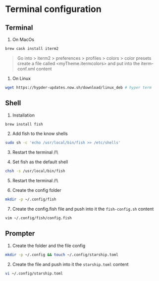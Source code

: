 # Terminal configuration

## Terminal

1. On MacOs
```sh
brew cask install iterm2
```
> Go into > iterm2 > preferences > profiles > colors > color presets
> create a file called <myTheme.itermcolors> and put into the iterm-conf.xml content

1. On Linux
```sh
wget https://hypder-updates.now.sh/download/linux_deb # hyper term
```

## Shell

1. Installation
```sh
brew install fish
```

2. Add fish to the know shells
```sh
sudo sh -c 'echo /usr/local/bin/fish >> /etc/shells'
```

3. Restart the terminal /!\

4. Set fish as the default shell
```sh
chsh -s /usr/local/bin/fish
```

5. Restart the terminal /!\

6. Create the config folder
```sh
mkdir -p ~/.config/fish
```

7. Create the config.fish file and push into it the `fish-config.sh` content
```sh
vim ~/.config/fish/config.fish
```

## Prompter

1. Create the folder and the file config
```sh
mkdir -p ~/.config && touch ~/.config/starship.toml
```

2. Create the file and push into it the `starship.toml` content
```sh 
vi ~/.config/starship.toml
```
